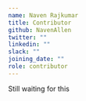 ```yaml
---
name: Naven Rajkumar
title: Contributor
github: NavenAllen
twitter: ""
linkedin: ""
slack: ""
joining_date: ""
role: contributor
---
```


Still waiting for this
